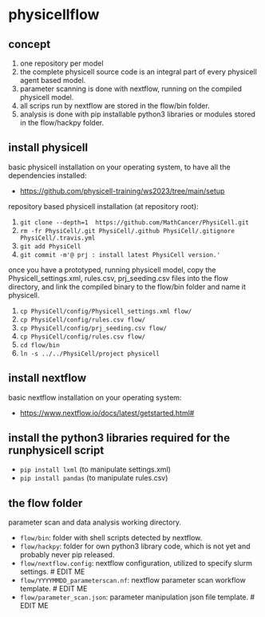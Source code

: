 # physicellflow

## concept
1. one repository per model
1. the complete physicell source code is an integral part of every physicell agent based model.
1. parameter scanning is done with nextflow, running on the compiled physicell model.
1. all scrips run by nextflow are stored in the flow/bin folder.
1. analysis is done with pip installable python3 libraries or modules stored in the flow/hackpy folder.

## install physicell
basic physicell installation on your operating system, to have all the dependencies installed:
+ https://github.com/physicell-training/ws2023/tree/main/setup

repository based physicell installation (at repository root):
1. `git clone --depth=1  https://github.com/MathCancer/PhysiCell.git`
1. `rm -fr PhysiCell/.git PhysiCell/.github PhysiCell/.gitignore PhysiCell/.travis.yml`
1. `git add PhysiCell`
1. `git commit -m'@ prj : install latest PhysiCell version.'`

once you have a prototyped, running physicell model,
copy the Physicell\_settings.xml, rules.csv, prj\_seeding.csv files into the flow directory,
and link the compiled binary to the flow/bin folder and name it physicell.
1. `cp PhysiCell/config/Physicell_settings.xml flow/`
1. `cp PhysiCell/config/rules.csv flow/`
1. `cp PhysiCell/config/prj_seeding.csv flow/`
1. `cp PhysiCell/config/rules.csv flow/`
1. `cd flow/bin`
1. `ln -s ../../PhysiCell/project physicell`

## install nextflow
basic nextflow installation on your operating system:
+ https://www.nextflow.io/docs/latest/getstarted.html#

## install the python3 libraries required for the runphysicell script
+ `pip install lxml`  (to manipulate settings.xml)
+ `pip install pandas`  (to manipulate rules.csv)

## the flow folder
parameter scan and data analysis working directory.
+ `flow/bin`: folder with shell scripts detected by nextflow.
+ `flow/hackpy`: folder for own python3 library code, which is not yet and probably never pip released.
+ `flow/nextflow.config`: nextflow configuration, utilized to specify slurm settings.  # EDIT ME
+ `flow/YYYYMMDD_parameterscan.nf`: nextflow parameter scan workflow template.  # EDIT ME
+ `flow/parameter_scan.json`: parameter manipulation json file template.  # EDIT ME
